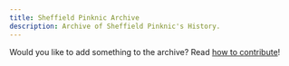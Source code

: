 ```yaml
---
title: Sheffield Pinknic Archive
description: Archive of Sheffield Pinknic's History.
---
```


Would you like to add something to the archive? Read [how to contribute](/contributing)!
